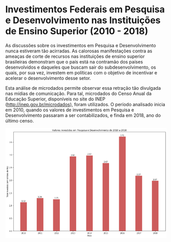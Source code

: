 # Investimentos Federais em Pesquisa e Desenvolvimento nas Instituições de Ensino Superior (2010 - 2018)
As discussões sobre os investimentos em Pesquisa e Desenvolvimento nunca estiveram tão acirradas. 
As calorosas manifestações contra as ameaças de corte de recursos nas instituições de ensino superior 
brasileiras demonstram que o país está na contramão dos países desenvolvidos e daqueles que buscam 
sair do subdesenvolvimento, os quais, por sua vez, investem em políticas com o objetivo de incentivar 
e acelerar o desenvolvimento desse setor.

Esta análise de microdados permite observar essa retração tão divulgada nas mídias de comunicação. 
Para tal, microdados do Censo Anual da Educação Superior, disponíveis no site do INEP (http://inep.gov.br/microdados), 
foram utilizados. O período analisado inicia em 2010, quando os valores de investimentos em Pesquisa 
e Desenvolvimento passaram a ser contabilizados, e finda em 2018, ano do último censo.

![Repo List](graph.png)
